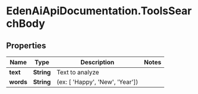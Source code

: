 # EdenAiApiDocumentation.ToolsSearchBody

## Properties
Name | Type | Description | Notes
------------ | ------------- | ------------- | -------------
**text** | **String** | Text to analyze | 
**words** | **String** | (ex: [ &#x27;Happy&#x27;, &#x27;New&#x27;, &#x27;Year&#x27;]) | 
